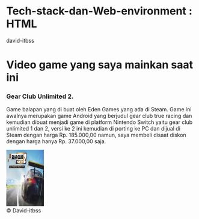 # Tech-stack-dan-Web-environment : HTML

<!DOCTYPE html>
<html>
<head>david-itbss</head>
<body>

<h1>Video game yang saya mainkan saat ini</h1>

<h3>Gear Club Unlimited 2.</h3>

<p> Game balapan yang di buat oleh Eden Games yang ada di Steam. Game ini awalnya merupakan game Android yang berjudul gear club true racing dan kemudian dibuat menjadi game di platform Nintendo Switch yaitu gear club unlimited 1 dan 2, versi ke 2 ini kemudian di porting ke PC dan dijual di Steam dengan harga Rp. 185.000,00 namun, saya membeli disaat diskon dengan harga hanya Rp. 37.000,00 saja.</p>
<img src="gambar game.jpg" width = "100" height = "150">

<footer> &copy; David-itbss</footer>
</body>

